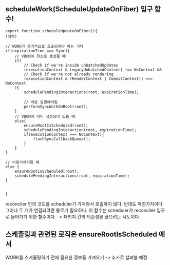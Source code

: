 ## scheduleWork(ScheduleUpdateOnFiber) 입구 함수!
```tsx
export function scheduleUpdateOnFiber(){
(생략)

// WORK가 동기적으로 호출되어야 하는 거다
if(expirationTime === Sync){
	// VDOM이 최초로 생성될 때
	if(
      	// Check if we're inside unbatchedUpdates
		(executionContext & LegacyUnbatchedContext) !== NoContext &&
		// Check if we're not already rendering
		(executionContext & (RenderContext | CommitContext)) === NoContext	
	){
		schedulePendingInteractions(root, expirationTime);

        // 바로 실행해버림
		performSyncWorkOnRoot(root);
	}
	// VDOM이 이미 생성되어 있을 때
	else{
		ensureRootIsScheduled(root);
		schedulePendingInteraction(root, expirationTime);
		if(executionContext === NoContext){
			fluchSyncCallbackQueue();
		}
	}
}

// 비동기처리일 때
else {
	ensureRootIsScheduled(root);
	schedulePendingInteractions(root, expirationTime);
}


}

```

reconciler 안의 코드를 scheduler가 가져와서 호출하지 않다. 반대도 마찬가지이다. 그러나 두 개가 연결되려면 통로가 필요하다. 이 함수는 scheduler가 reconciler 입구로 들어가기 위한 함수이다. -> 패키지 간의 의존성을 끊으려는 시도이다.


## 스케줄링과 관련된 로직은 ensureRootIsScheduled 에서
WORK를 스케줄링하기 전에 필요한 정보들 가져오기 -> 추가로 살펴볼 예정


